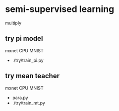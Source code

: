 # semi-supervised learning

multiply

## try  pi model 

mxnet
CPU
MNIST

* ./try/train_pi.py


## try mean teacher

mxnet
CPU
MNIST

* para.py
* ./try/train_mt.py

